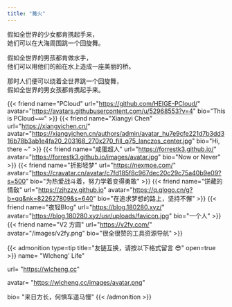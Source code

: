```yaml
---
title: "篝火"
---
```



假如全世界的少女都肯携起手来，  
她们可以在大海周围跳一个回旋舞。  
  
假如全世界的男孩都肯做水手，  
他们可以用他们的船在水上造成一座美丽的桥。  
  
那时人们便可以绕着全世界跳一个回旋舞，  
假如全世界的男女孩都肯携起手来。  


{{< friend name="PCloud" url="https://github.com/HEIGE-PCloud/" avatar="https://avatars.githubusercontent.com/u/52968553?v=4" bio="This is PCloud~💤" >}}
{{< friend name="Xiangyi Chen" url="https://xiangyichen.cn/" avatar="https://xiangyichen.cn/authors/admin/avatar_hu7e9cfe221d7b3dd316b78b3ab1e4fa20_203168_270x270_fill_q75_lanczos_center.jpg" bio="Hi, there ~" >}}
{{< friend name="咸蛋超人" url="https://forrestk3.github.io/" avatar="https://forrestk3.github.io/images/avatar.jpg" bio="Now or Never" >}}
{{< friend name="折影轻梦" url="https://nexmoe.com/" avatar="https://cravatar.cn/avatar/c7fd185f8c967dec20c29c75a40b9e09?s=500" bio="为热爱战斗着，努力学着变得勇敢" >}}
{{< friend name="饼藏的情敌" url="https://zjhzzy.github.io" avatar="https://q.qlogo.cn/g?b=qq&nk=822627809&s=640" bio="在追求梦想的路上，坚持不懈" >}}
{{< friend name="夜轻Blog" url="https://blog.180280.xyz/" avatar="https://blog.180280.xyz/usr/uploads/favicon.jpg" bio="一个人" >}}
{{< friend name="V2 方圆" url="https://v2fy.com/" avatar="/images/v2fy.png" bio="很全很赞的工具资源导航" >}}


{{< admonition type=tip title="友链互换，请按以下格式留言 😎" open=true >}}
name= "Wlcheng' Life"

url= "https://wlcheng.cc"

avatar= "https://wlcheng.cc/images/avatar.png"

bio= "来日方长，何惧车遥马慢"
{{< /admonition >}}

